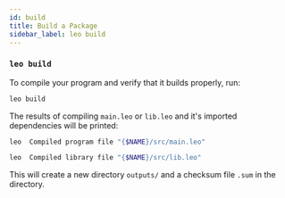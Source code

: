 ```yaml
---
id: build
title: Build a Package
sidebar_label: leo build
---
```


### `leo build`

To compile your program and verify that it builds properly, run:
```bash
leo build
```
The results of compiling `main.leo` or `lib.leo` and it's imported dependencies will be printed:
```bash
leo  Compiled program file "{$NAME}/src/main.leo"
```

```bash
leo  Compiled library file "{$NAME}/src/lib.leo"
```

This will create a new directory `outputs/` and a checksum file `.sum` in the directory. 
